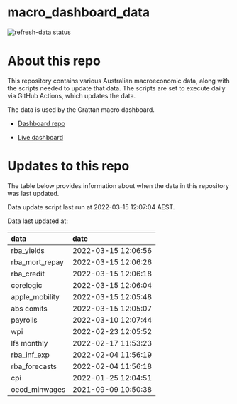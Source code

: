 
<!-- README.md is generated from README.Rmd. Please edit that file -->

# macro\_dashboard\_data

<!-- badges: start -->

![refresh-data
status](https://github.com/grattan/macro_dashboard_data/workflows/refresh-data/badge.svg)

<!-- badges: end -->

# About this repo

This repository contains various Australian macroeconomic data, along
with the scripts needed to update that data. The scripts are set to
execute daily via GitHub Actions, which updates the data.

The data is used by the Grattan macro dashboard.

  - [Dashboard repo](https://github.com/grattan/macrodashboard)

  - [Live dashboard](https://mattcowgill.shinyapps.io/macrodashboard/)

# Updates to this repo

The table below provides information about when the data in this
repository was last updated.

Data update script last run at 2022-03-15 12:07:04 AEST.

Data last updated at:

| data             | date                |
| :--------------- | :------------------ |
| rba\_yields      | 2022-03-15 12:06:56 |
| rba\_mort\_repay | 2022-03-15 12:06:26 |
| rba\_credit      | 2022-03-15 12:06:18 |
| corelogic        | 2022-03-15 12:06:04 |
| apple\_mobility  | 2022-03-15 12:05:48 |
| abs comits       | 2022-03-15 12:05:07 |
| payrolls         | 2022-03-10 12:07:44 |
| wpi              | 2022-02-23 12:05:52 |
| lfs monthly      | 2022-02-17 11:53:23 |
| rba\_inf\_exp    | 2022-02-04 11:56:19 |
| rba\_forecasts   | 2022-02-04 11:56:18 |
| cpi              | 2022-01-25 12:04:51 |
| oecd\_minwages   | 2021-09-09 10:50:38 |
